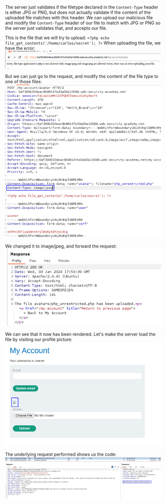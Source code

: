 The server just validates if the filetype declared in the `Content-Type` header is either JPG or PNG, but does not actually validate if the content of the uploaded file matches with this header. 
We can upload our malicious file and modify the `Content-Type` header of our file to match with JPG or PNG so the server just validates that, and accepts our file.

This is the file that we will try to upload:
`<?php echo file_get_contents('/home/carlos/secret'); ?>`
When uploading the file, we have the error:
![](imgs/content_type_bypass.png)

But we can just go to the request, and modify the content of the file type to one of those files:
![](imgs/content_type_bypass-1.png)

We changed it to image/jpeg, and forward the request:
![](imgs/content_type_bypass-2.png)

We can see that it now has been rendered. Let's make the server load the file by visiting our profile picture:
![](imgs/content_type_bypass-3.png)

The underlying request performed shows us the code:
![](imgs/content_type_bypass-4.png)
